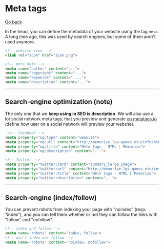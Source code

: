# Meta tags

[Go back](../index.md#learn-the-tags-advanced)

In the head, you can define the metadata of your website using the tag `meta`. A long time ago, this was used by search engines, but some of them aren't used anymore.

```html
<!-- website icon -->
<link rel="icon" href="icon.png">

<!-- meta data -->
<meta name="author" content="...">
<meta name="copyright" content="...">
<meta name="keywords" content="....">
<meta name="description" content="...">
```

<hr class="sl">

## Search-engine optimization (note)

The only one that we **keep using in SEO is description**. We will also use a lot social network meta tags, that you preview and generate [on metatags.io](https://metatags.io/) (define how user on a social network will preview your website).

```html
 <!-- Facebook -->
<meta property="og:type" content="website">
<meta property="og:url" content="http://memorize.lgs-games.etu/info/html/special/meta.md">
<meta property="og:title" content="Meta tags - HTML | Memorize">
<meta property="og:description" content="...">

<!-- Twitter -->
<meta property="twitter:card" content="summary_large_image">
<meta property="twitter:url" content="http://memorize.lgs-games.etu/info/html/special/meta.md">
<meta property="twitter:title" content="Meta tags - HTML | Memorize">
<meta property="twitter:description" content="...">
```

<hr class="sl">

## Search-engine (index/follow)

You can prevent robots from indexing your page with "noindex" (resp. "index"), and you can tell them whether or not they can follow the links with "follow" and "nofollow".

```html
<!-- index and follow -->
<meta name='robots' content='index, follow'>
<!-- don't index nor follow -->
<meta name='robots' content='noindex, nofollow'>
```